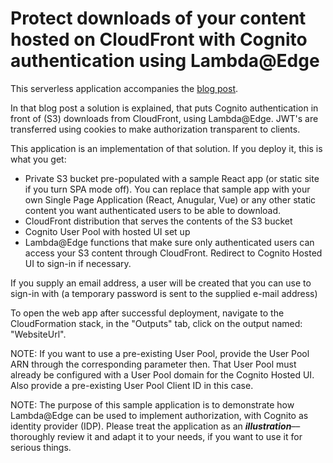 # Protect downloads of your content hosted on CloudFront with Cognito authentication using Lambda@Edge

This serverless application accompanies the [blog post](https://aws.amazon.com/blogs/networking-and-content-delivery/authorizationedge-using-cookies-protect-your-amazon-cloudfront-content-from-being-downloaded-by-unauthenticated-users/).

In that blog post a solution is explained, that puts Cognito authentication in front of (S3) downloads from CloudFront, using Lambda@Edge. JWT's are transferred using cookies to make authorization transparent to clients.

This application is an implementation of that solution. If you deploy it, this is what you get:

- Private S3 bucket pre-populated with a sample React app (or static site if you turn SPA mode off). You can replace that sample app with your own Single Page Application (React, Anugular, Vue) or any other static content you want authenticated users to be able to download.
- CloudFront distribution that serves the contents of the S3 bucket
- Cognito User Pool with hosted UI set up
- Lambda@Edge functions that make sure only authenticated users can access your S3 content through CloudFront. Redirect to Cognito Hosted UI to sign-in if necessary.

If you supply an email address, a user will be created that you can use to sign-in with (a temporary password is sent to the supplied e-mail address)

To open the web app after successful deployment, navigate to the CloudFormation stack, in the "Outputs" tab, click on the output named: "WebsiteUrl".

NOTE: If you want to use a pre-existing User Pool, provide the User Pool ARN through the corresponding parameter then. That User Pool must already be configured with a User Pool domain for the Cognito Hosted UI. Also provide a pre-existing User Pool Client ID in this case.

NOTE: The purpose of this sample application is to demonstrate how Lambda@Edge can be used to implement authorization, with Cognito as identity provider (IDP). Please treat the application as an _**illustration**_––thoroughly review it and adapt it to your needs, if you want to use it for serious things.
